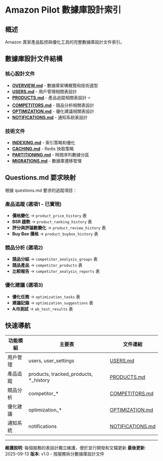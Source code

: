 # Amazon Pilot 數據庫設計索引

## 概述

Amazon 賣家產品監控與優化工具的完整數據庫設計文件索引。

## 數據庫設計文件結構

### 核心設計文件
- **[OVERVIEW.md](./OVERVIEW.md)** - 數據庫架構概覽和技術選型
- **[USERS.md](./USERS.md)** - 用戶管理相關表設計
- **[PRODUCTS.md](./PRODUCTS.md)** - 產品追蹤相關表設計 ⭐
- **[COMPETITORS.md](./COMPETITORS.md)** - 競品分析相關表設計
- **[OPTIMIZATION.md](./OPTIMIZATION.md)** - 優化建議相關表設計
- **[NOTIFICATIONS.md](./NOTIFICATIONS.md)** - 通知系統表設計

### 技術文件
- **[INDEXING.md](./INDEXING.md)** - 索引策略和優化
- **[CACHING.md](./CACHING.md)** - Redis 快取策略
- **[PARTITIONING.md](./PARTITIONING.md)** - 時間序列數據分區
- **[MIGRATIONS.md](./MIGRATIONS.md)** - 數據庫遷移管理

## Questions.md 要求映射

根據 questions.md 要求的追蹤項目：

### 產品追蹤 (選項1 - 已實現)
- **價格變化** → `product_price_history` 表
- **BSR 趨勢** → `product_ranking_history` 表
- **評分與評論數變化** → `product_review_history` 表
- **Buy Box 價格** → `product_buybox_history` 表

### 競品分析 (選項2)
- **競品分組** → `competitor_analysis_groups` 表
- **競品產品** → `competitor_products` 表
- **比較報告** → `competitor_analysis_reports` 表

### 優化建議 (選項3)
- **優化任務** → `optimization_tasks` 表
- **建議記錄** → `optimization_suggestions` 表
- **A/B測試** → `ab_test_results` 表

## 快速導航

| 功能模組 | 主要表 | 文件連結 |
|---------|--------|----------|
| 用戶管理 | users, user_settings | [USERS.md](./USERS.md) |
| 產品追蹤 | products, tracked_products, *_history | [PRODUCTS.md](./PRODUCTS.md) |
| 競品分析 | competitor_* | [COMPETITORS.md](./COMPETITORS.md) |
| 優化建議 | optimization_* | [OPTIMIZATION.md](./OPTIMIZATION.md) |
| 通知系統 | notifications | [NOTIFICATIONS.md](./NOTIFICATIONS.md) |

---

**維護說明**: 每個服務的表設計獨立維護，便於並行開發和文檔更新
**最後更新**: 2025-09-13
**版本**: v1.0 - 按服務拆分數據庫設計文件